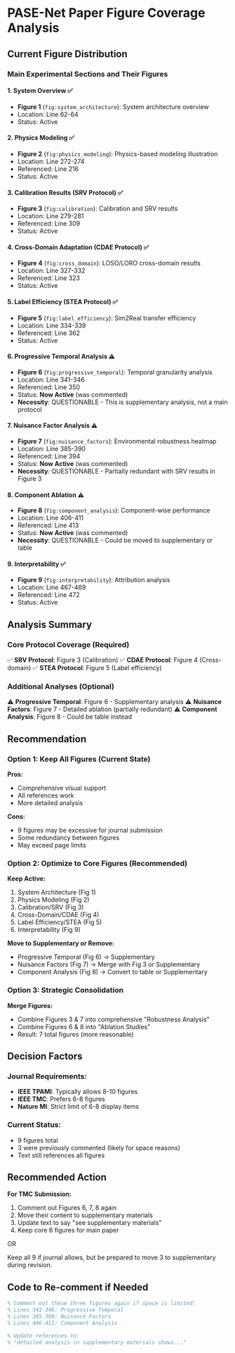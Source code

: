 # PASE-Net Paper Figure Coverage Analysis

## Current Figure Distribution

### Main Experimental Sections and Their Figures

#### 1. **System Overview** ✅
- **Figure 1** (`fig:system_architecture`): System architecture overview
- Location: Line 62-64
- Status: Active

#### 2. **Physics Modeling** ✅
- **Figure 2** (`fig:physics_modeling`): Physics-based modeling illustration
- Location: Line 272-274
- Referenced: Line 216
- Status: Active

#### 3. **Calibration Results (SRV Protocol)** ✅
- **Figure 3** (`fig:calibration`): Calibration and SRV results
- Location: Line 279-281
- Referenced: Line 309
- Status: Active

#### 4. **Cross-Domain Adaptation (CDAE Protocol)** ✅
- **Figure 4** (`fig:cross_domain`): LOSO/LORO cross-domain results
- Location: Line 327-332
- Referenced: Line 323
- Status: Active

#### 5. **Label Efficiency (STEA Protocol)** ✅
- **Figure 5** (`fig:label_efficiency`): Sim2Real transfer efficiency
- Location: Line 334-339
- Referenced: Line 362
- Status: Active

#### 6. **Progressive Temporal Analysis** ⚠️
- **Figure 6** (`fig:progressive_temporal`): Temporal granularity analysis
- Location: Line 341-346
- Referenced: Line 350
- Status: **Now Active** (was commented)
- **Necessity**: QUESTIONABLE - This is supplementary analysis, not a main protocol

#### 7. **Nuisance Factor Analysis** ⚠️
- **Figure 7** (`fig:nuisance_factors`): Environmental robustness heatmap
- Location: Line 385-390
- Referenced: Line 394
- Status: **Now Active** (was commented)
- **Necessity**: QUESTIONABLE - Partially redundant with SRV results in Figure 3

#### 8. **Component Ablation** ⚠️
- **Figure 8** (`fig:component_analysis`): Component-wise performance
- Location: Line 406-411
- Referenced: Line 413
- Status: **Now Active** (was commented)
- **Necessity**: QUESTIONABLE - Could be moved to supplementary or table

#### 9. **Interpretability** ✅
- **Figure 9** (`fig:interpretability`): Attribution analysis
- Location: Line 467-469
- Referenced: Line 472
- Status: Active

## Analysis Summary

### Core Protocol Coverage (Required)
✅ **SRV Protocol**: Figure 3 (Calibration)
✅ **CDAE Protocol**: Figure 4 (Cross-domain)
✅ **STEA Protocol**: Figure 5 (Label efficiency)

### Additional Analyses (Optional)
⚠️ **Progressive Temporal**: Figure 6 - Supplementary analysis
⚠️ **Nuisance Factors**: Figure 7 - Detailed ablation (partially redundant)
⚠️ **Component Analysis**: Figure 8 - Could be table instead

## Recommendation

### Option 1: Keep All Figures (Current State)
**Pros:**
- Comprehensive visual support
- All references work
- More detailed analysis

**Cons:**
- 9 figures may be excessive for journal submission
- Some redundancy between figures
- May exceed page limits

### Option 2: Optimize to Core Figures (Recommended)
**Keep Active:**
1. System Architecture (Fig 1)
2. Physics Modeling (Fig 2) 
3. Calibration/SRV (Fig 3)
4. Cross-Domain/CDAE (Fig 4)
5. Label Efficiency/STEA (Fig 5)
6. Interpretability (Fig 9)

**Move to Supplementary or Remove:**
- Progressive Temporal (Fig 6) → Supplementary
- Nuisance Factors (Fig 7) → Merge with Fig 3 or Supplementary
- Component Analysis (Fig 8) → Convert to table or Supplementary

### Option 3: Strategic Consolidation
**Merge Figures:**
- Combine Figures 3 & 7 into comprehensive "Robustness Analysis"
- Combine Figures 6 & 8 into "Ablation Studies"
- Result: 7 total figures (more reasonable)

## Decision Factors

### Journal Requirements:
- **IEEE TPAMI**: Typically allows 8-10 figures
- **IEEE TMC**: Prefers 6-8 figures
- **Nature MI**: Strict limit of 6-8 display items

### Current Status:
- 9 figures total
- 3 were previously commented (likely for space reasons)
- Text still references all figures

## Recommended Action

**For TMC Submission:**
1. Comment out Figures 6, 7, 8 again
2. Move their content to supplementary materials
3. Update text to say "see supplementary materials" 
4. Keep core 6 figures for main paper

OR

Keep all 9 if journal allows, but be prepared to move 3 to supplementary during revision.

## Code to Re-comment if Needed

```latex
% Comment out these three figures again if space is limited:
% Lines 341-346: Progressive Temporal
% Lines 385-390: Nuisance Factors  
% Lines 406-411: Component Analysis

% Update references to:
% "detailed analysis in supplementary materials shows..."
```
